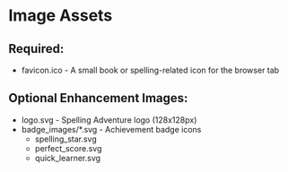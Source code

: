 # Image Assets

## Required:
- favicon.ico - A small book or spelling-related icon for the browser tab

## Optional Enhancement Images:
- logo.svg - Spelling Adventure logo (128x128px)
- badge_images/*.svg - Achievement badge icons
  - spelling_star.svg
  - perfect_score.svg
  - quick_learner.svg
